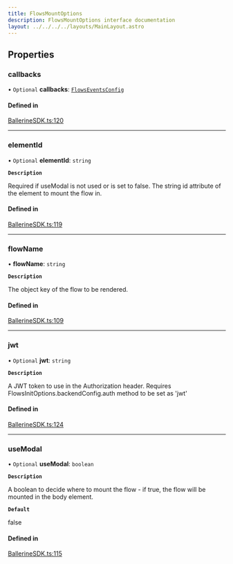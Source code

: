 ```yaml
---
title: FlowsMountOptions
description: FlowsMountOptions interface documentation
layout: ../../../../layouts/MainLayout.astro
---
```


## Properties

### callbacks

• `Optional` **callbacks**: [`FlowsEventsConfig`](./flows-events-config)

#### Defined in

[BallerineSDK.ts:120](https://github.com/ballerine-io/ballerine/blob/aacaaa6/sdks/web-ui-sdk/src/types/BallerineSDK.ts#L120)

---

### elementId

• `Optional` **elementId**: `string`

**`Description`**

Required if useModal is not used or is set to false. The string id attribute of the element to mount the flow in.

#### Defined in

[BallerineSDK.ts:119](https://github.com/ballerine-io/ballerine/blob/aacaaa6/sdks/web-ui-sdk/src/types/BallerineSDK.ts#L119)

---

### flowName

• **flowName**: `string`

**`Description`**

The object key of the flow to be rendered.

#### Defined in

[BallerineSDK.ts:109](https://github.com/ballerine-io/ballerine/blob/aacaaa6/sdks/web-ui-sdk/src/types/BallerineSDK.ts#L109)

---

### jwt

• `Optional` **jwt**: `string`

**`Description`**

A JWT token to use in the Authorization header. Requires FlowsInitOptions.backendConfig.auth method to be set as 'jwt'

#### Defined in

[BallerineSDK.ts:124](https://github.com/ballerine-io/ballerine/blob/aacaaa6/sdks/web-ui-sdk/src/types/BallerineSDK.ts#L124)

---

### useModal

• `Optional` **useModal**: `boolean`

**`Description`**

A boolean to decide where to mount the flow - if true, the flow will be mounted in the body element.

**`Default`**

false

#### Defined in

[BallerineSDK.ts:115](https://github.com/ballerine-io/ballerine/blob/aacaaa6/sdks/web-ui-sdk/src/types/BallerineSDK.ts#L115)
